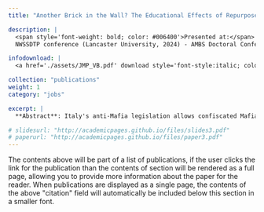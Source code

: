 ```yaml
---
title: "Another Brick in the Wall? The Educational Effects of Repurposed Mafia Properties"

description: |
  <span style='font-weight: bold; color: #006400'>Presented at:</span> 
  NWSSDTP conference (Lancaster University, 2024) - AMBS Doctoral Conference (University of Manchester, 2024) - CLEAN Unit (Bocconi University, 2024) - Women in State Capacity Conference (Oxford Martin School, 2025) - AYEM Online Seminars (2025) - UniMi-JEM 4th Junior Economics Meeting (2025) - University of Edinburgh - 9th Workshop on the Economics of Organised Crime (2025) - SAEe 2025 (scheduled)

infodownload: |
  <a href='./assets/JMP_VB.pdf' download style='font-style:italic; color:#006400; text-decoration:underline;'>Download here</a>

collection: "publications"
weight: 1
category: "jobs"

excerpt: |
  **Abstract**: Italy's anti-Mafia legislation allows confiscated Mafia properties to be converted into educational, cultural, and welfare facilities where local NGOs offer various social activities specifically targeting youth and other vulnerable groups. Although these activities aim to provide alternative role models and renovate formerly Mafia-controlled neighbourhoods, their educational effects remain unexplored. This study provides the first causal estimation of how exposure to these repurposed spaces affects students' dropout rates by changing their attitudes toward educational and criminal pathways. Using school-level geo-referenced data from 2011 to 2022 and exploiting the staggered timing of property reuse, I investigate changes in local dropout rates. Results reveal a significant reduction in dropout rates of approximately 30% relative to the mean for students near repurposed properties. The effects are not explained by gentrification, additional educational support, or civic engagement levels. Instead, these facilities reshape students' perception, reducing the appeal of Mafia networks while increasing the value of formal education.

# slidesurl: "http://academicpages.github.io/files/slides3.pdf"
# paperurl: "http://academicpages.github.io/files/paper3.pdf"
---
```


The contents above will be part of a list of publications, if the user clicks the link for the publication than the contents of section will be rendered as a full page, allowing you to provide more information about the paper for the reader. When publications are displayed as a single page, the contents of the above "citation" field will automatically be included below this section in a smaller font.
